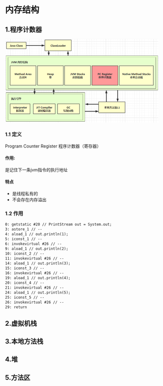 # 内存结构

## 1.程序计数器

![image-20200711174215360](images/memory-structure/image-20200711174215360.png)



### 1.1 定义

Program Counter Register 程序计数器（寄存器）

#### 作用:

是记住下一条jvm指令的执行地址

#### 特点

- 是线程私有的
- 不会存在内存溢出

### 1.2 作用

```
0: getstatic #20 // PrintStream out = System.out;
3: astore_1 // --
4: aload_1 // out.println(1);
5: iconst_1 // --
6: invokevirtual #26 // --
9: aload_1 // out.println(2);
10: iconst_2 // --
11: invokevirtual #26 // --
14: aload_1 // out.println(3);
15: iconst_3 // --
16: invokevirtual #26 // --
19: aload_1 // out.println(4);
20: iconst_4 // --
21: invokevirtual #26 // --
24: aload_1 // out.println(5);
25: iconst_5 // --
26: invokevirtual #26 // --
29: return
```



## 2.虚拟机栈

## 3.本地方法栈

## 4.堆

## 5.方法区



